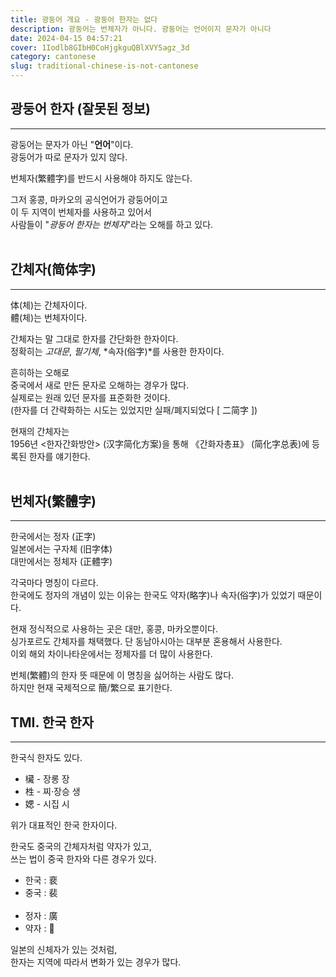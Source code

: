 ```yaml
---
title: 광둥어 개요 - 광둥어 한자는 없다
description: 광둥어는 번체자가 아니다. 광둥어는 언어이지 문자가 아니다
date: 2024-04-15 04:57:21
cover: 1Iodlb8GIbH0CoHjgkguQBlXVY5agz_3d
category: cantonese
slug: traditional-chinese-is-not-cantonese
---
```


## 광둥어 한자 (잘못된 정보)

---

광둥어는 문자가 아닌 "**언어**"이다.  
광둥어가 따로 문자가 있지 않다.

번체자(繁體字)를 반드시 사용해야 하지도 않는다.

그저 홍콩, 마카오의 공식언어가 광둥어이고  
이 두 지역이 번체자를 사용하고 있어서  
사람들이 "_광둥어 한자는 번체자_"라는 오해를 하고 있다.
<br><br>

## 간체자(简体字)

---

体(체)는 간체자이다.  
體(체)는 번체자이다.

간체자는 말 그대로 한자를 간단화한 한자이다.  
정확히는 _고대문_, _필기체_, *속자(俗字)*를 사용한 한자이다.

흔히하는 오해로  
중국에서 새로 만든 문자로 오해하는 경우가 많다.  
실제로는 원래 있던 문자를 표준화한 것이다.  
(한자를 더 간략화하는 시도는 있었지만 실패/폐지되었다 \[ 二简字 \])

현재의 간체자는  
1956년 <한자간화방안> (汉字简化方案)을 통해 《간화자총표》 (简化字总表)에 등록된 한자를 얘기한다.
<br><br>

## 번체자(繁體字)

---

한국에서는 정자 (正字)  
일본에서는 구자체 (旧字体)  
대만에서는 정체자 (正體字)

각국마다 명칭이 다르다.  
한국에도 정자의 개념이 있는 이유는 한국도 약자(略字)나 속자(俗字)가 있었기 때문이다.

현재 정식적으로 사용하는 곳은 대만, 홍콩, 마카오뿐이다.  
싱가포르도 간체자를 채택했다. 단 동남아시아는 대부분 혼용해서 사용한다.  
이외 해외 차이나타운에서는 정체자를 더 많이 사용한다.

번체(繁體)의 한자 뜻 때문에 이 명칭을 싫어하는 사람도 많다.  
하지만 현재 국제적으로 簡/繁으로 표기한다.

## TMI. 한국 한자

---

한국식 한자도 있다.

- 欌 - 장롱 장
- 栍 - 찌·장승 생
- 媤 - 시집 시

위가 대표적인 한국 한자이다.

한국도 중국의 간체자처럼 약자가 있고,  
쓰는 법이 중국 한자와 다른 경우가 있다.

- 한국 : 裵
- 중국 : 裴<br><br>
- 정자 : 廣
- 약자 : 𭙛

일본의 신체자가 있는 것처럼,  
한자는 지역에 따라서 변화가 있는 경우가 많다.
